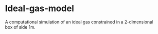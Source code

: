 # Ideal-gas-model
A computational simulation of an ideal gas constrained in a 2-dimensional box of side 1m.
